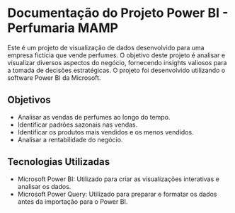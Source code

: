 # Documentação do Projeto Power BI - Perfumaria MAMP

Este é um projeto de visualização de dados desenvolvido para uma empresa fictícia que vende perfumes. O objetivo deste projeto é analisar e visualizar diversos aspectos do negócio, fornecendo insights valiosos para a tomada de decisões estratégicas. O projeto foi desenvolvido utilizando o software Power BI da Microsoft.

## Objetivos

- Analisar as vendas de perfumes ao longo do tempo.
- Identificar padrões sazonais nas vendas.
- Identificar os produtos mais vendidos e os menos vendidos.
- Analisar a rentabilidade do negócio.

## Tecnologias Utilizadas

- Microsoft Power BI: Utilizado para criar as visualizações interativas e analisar os dados.
- Microsoft Power Query: Utilizado para preparar e formatar os dados antes da importação para o Power BI.


